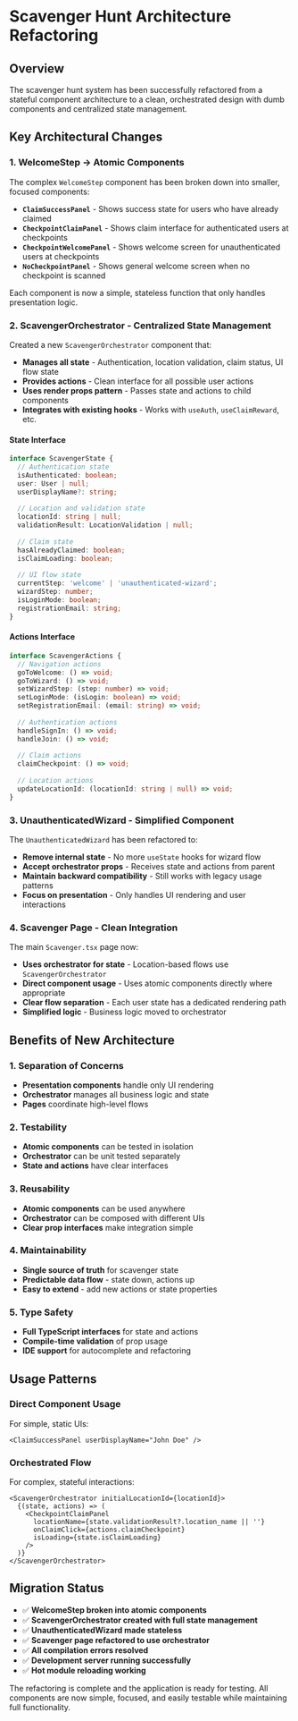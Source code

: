 # Scavenger Hunt Architecture Refactoring

## Overview

The scavenger hunt system has been successfully refactored from a stateful component architecture to a clean, orchestrated design with dumb components and centralized state management.

## Key Architectural Changes

### 1. WelcomeStep → Atomic Components

The complex `WelcomeStep` component has been broken down into smaller, focused components:

- **`ClaimSuccessPanel`** - Shows success state for users who have already claimed
- **`CheckpointClaimPanel`** - Shows claim interface for authenticated users at checkpoints
- **`CheckpointWelcomePanel`** - Shows welcome screen for unauthenticated users at checkpoints  
- **`NoCheckpointPanel`** - Shows general welcome screen when no checkpoint is scanned

Each component is now a simple, stateless function that only handles presentation logic.

### 2. ScavengerOrchestrator - Centralized State Management

Created a new `ScavengerOrchestrator` component that:

- **Manages all state** - Authentication, location validation, claim status, UI flow state
- **Provides actions** - Clean interface for all possible user actions
- **Uses render props pattern** - Passes state and actions to child components
- **Integrates with existing hooks** - Works with `useAuth`, `useClaimReward`, etc.

#### State Interface
```typescript
interface ScavengerState {
  // Authentication state
  isAuthenticated: boolean;
  user: User | null;
  userDisplayName?: string;
  
  // Location and validation state  
  locationId: string | null;
  validationResult: LocationValidation | null;
  
  // Claim state
  hasAlreadyClaimed: boolean;
  isClaimLoading: boolean;
  
  // UI flow state
  currentStep: 'welcome' | 'unauthenticated-wizard';
  wizardStep: number;
  isLoginMode: boolean;
  registrationEmail: string;
}
```

#### Actions Interface
```typescript
interface ScavengerActions {
  // Navigation actions
  goToWelcome: () => void;
  goToWizard: () => void;
  setWizardStep: (step: number) => void;
  setLoginMode: (isLogin: boolean) => void;
  setRegistrationEmail: (email: string) => void;
  
  // Authentication actions
  handleSignIn: () => void;
  handleJoin: () => void;
  
  // Claim actions
  claimCheckpoint: () => void;
  
  // Location actions
  updateLocationId: (locationId: string | null) => void;
}
```

### 3. UnauthenticatedWizard - Simplified Component

The `UnauthenticatedWizard` has been refactored to:

- **Remove internal state** - No more `useState` hooks for wizard flow
- **Accept orchestrator props** - Receives state and actions from parent
- **Maintain backward compatibility** - Still works with legacy usage patterns
- **Focus on presentation** - Only handles UI rendering and user interactions

### 4. Scavenger Page - Clean Integration

The main `Scavenger.tsx` page now:

- **Uses orchestrator for state** - Location-based flows use `ScavengerOrchestrator`
- **Direct component usage** - Uses atomic components directly where appropriate
- **Clear flow separation** - Each user state has a dedicated rendering path
- **Simplified logic** - Business logic moved to orchestrator

## Benefits of New Architecture

### 1. **Separation of Concerns**
- **Presentation components** handle only UI rendering
- **Orchestrator** manages all business logic and state
- **Pages** coordinate high-level flows

### 2. **Testability**
- **Atomic components** can be tested in isolation
- **Orchestrator** can be unit tested separately
- **State and actions** have clear interfaces

### 3. **Reusability**
- **Atomic components** can be used anywhere
- **Orchestrator** can be composed with different UIs
- **Clear prop interfaces** make integration simple

### 4. **Maintainability**
- **Single source of truth** for scavenger state
- **Predictable data flow** - state down, actions up
- **Easy to extend** - add new actions or state properties

### 5. **Type Safety**
- **Full TypeScript interfaces** for state and actions
- **Compile-time validation** of prop usage
- **IDE support** for autocomplete and refactoring

## Usage Patterns

### Direct Component Usage
For simple, static UIs:
```tsx
<ClaimSuccessPanel userDisplayName="John Doe" />
```

### Orchestrated Flow
For complex, stateful interactions:
```tsx
<ScavengerOrchestrator initialLocationId={locationId}>
  {(state, actions) => (
    <CheckpointClaimPanel
      locationName={state.validationResult?.location_name || ''}
      onClaimClick={actions.claimCheckpoint}
      isLoading={state.isClaimLoading}
    />
  )}
</ScavengerOrchestrator>
```

## Migration Status

- ✅ **WelcomeStep broken into atomic components**
- ✅ **ScavengerOrchestrator created with full state management**
- ✅ **UnauthenticatedWizard made stateless**
- ✅ **Scavenger page refactored to use orchestrator**
- ✅ **All compilation errors resolved**
- ✅ **Development server running successfully**
- ✅ **Hot module reloading working**

The refactoring is complete and the application is ready for testing. All components are now simple, focused, and easily testable while maintaining full functionality.